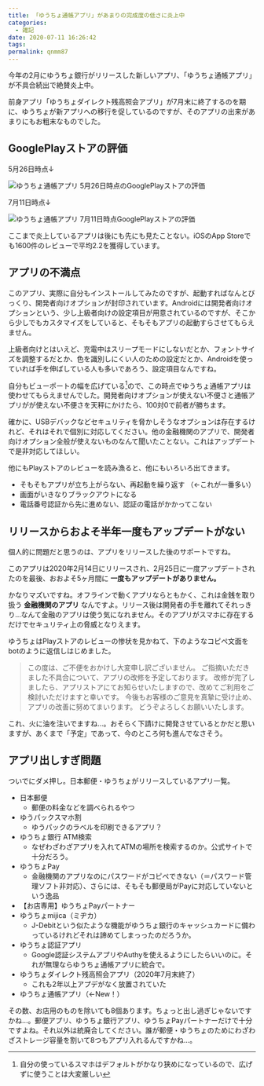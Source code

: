```yaml
---
title: 「ゆうちょ通帳アプリ」があまりの完成度の低さに炎上中
categories:
  - 雑記
date: 2020-07-11 16:26:42
tags:
permalink: qnmm87
---
```


今年の2月にゆうちょ銀行がリリースした新しいアプリ、「ゆうちょ通帳アプリ」が不具合続出で絶賛炎上中。

前身アプリ「ゆうちょダイレクト残高照会アプリ」が7月末に終了するのを期に、ゆうちょが新アプリへの移行を促しているのですが、そのアプリの出来があまりにもお粗末なものでした。


## GooglePlayストアの評価

5月26日時点↓

![ゆうちょ通帳アプリ 5月26日時点のGooglePlayストアの評価](1.png)

7月11日時点↓

![ゆうちょ通帳アプリ 7月11日時点GooglePlayストアの評価](2.png)


ここまで炎上しているアプリは後にも先にも見たことない。iOSのApp Storeでも1600件のレビューで平均2.2を獲得しています。


## アプリの不満点

このアプリ、実際に自分もインストールしてみたのですが、起動すればなんとびっくり、開発者向けオプションが封印されています。Androidには開発者向けオプションという、少し上級者向けの設定項目が用意されているのですが、そこから少しでもカスタマイズをしていると、そもそもアプリの起動すらさせてもらえません。

上級者向けとはいえど、充電中はスリープモードにしないだとか、フォントサイズを調整するだとか、色を識別しにくい人のための設定だとか、Androidを使っていれば手を伸ばしている人も多いであろう、設定項目なんですね。

自分もビューポートの幅を広げている[^1]ので、この時点でゆうちょ通帳アプリは使わせてもらえませんでした。開発者向けオプションが使えない不便さと通帳アプリがが使えない不便さを天秤にかけたら、100対0で前者が勝ちます。

確かに、USBデバックなどセキュリティを脅かしそうなオプションは存在するけれど、それはそれで個別に対応してください。他の金融機関のアプリで、開発者向けオプション全般が使えないものなんて聞いたことない。これはアップデートで是非対応してほしい。

他にもPlayストアのレビューを読み漁ると、他にもいろいろ出てきます。

- そもそもアプリが立ち上がらない、再起動を繰り返す （←これが一番多い）
- 画面がいきなりブラックアウトになる
- 電話番号認証から先に進めない、認証の電話がかかってこない



## リリースからおよそ半年一度もアップデートがない

個人的に問題だと思うのは、アプリをリリースした後のサポートですね。

このアプリは2020年2月14日にリリースされ、2月25日に一度アップデートされたのを最後、おおよそ5ヶ月間に **一度もアップデートがありません。**

かなりマズいですね。オフラインで動くアプリならともかく、これは金銭を取り扱う **金融機関のアプリ** なんですよ。リリース後は開発者の手を離れてそれっきり...なんて金融のアプリは使う気になれません。そのアプリがスマホに存在するだけでセキュリティ上の脅威となりえます。

ゆうちょはPlayストアのレビューの惨状を見かねて、下のようなコピペ文面をbotのように返信しはじめました。

> この度は、ご不便をおかけし大変申し訳ございません。
> ご指摘いただきました不具合について、アプリの改修を予定しております。
>改修が完了しましたら、アプリストアにてお知らせいたしますので、改めてご利用をご検討いただけますと幸いです。
>今後もお客様のご意見を真摯に受け止め、アプリの改善に努めてまいります。
> どうぞよろしくお願いいたします。

これ、火に油を注いでますね...。おそらく下請けに開発させているとかだと思いますが、あくまで「予定」であって、今のところ何も進んでなさそう。


## アプリ出しすぎ問題

ついでにダメ押し。日本郵便・ゆうちょがリリースしているアプリ一覧。

- 日本郵便
  -  郵便の料金などを調べられるやつ
- ゆうパックスマホ割
  - ゆうパックのラべルを印刷できるアプリ？
- ゆうちょ銀行 ATM検索
  - なぜわざわざアプリを入れてATMの場所を検索するのか。公式サイトで十分だろう。
- ゆうちょPay
  - 金融機関のアプリなのにパスワードがコピペできない（＝パスワード管理ソフト非対応）、さらには、そもそも郵便局がPayに対応していないという逸品
- 【お店専用】ゆうちょPayパートナー
- ゆうちょmijica（ミヂカ）
  - J-Debitという似たような機能がゆうちょ銀行のキャッシュカードに備わっているけれどそれは諦めてしまっったのだろうか。
- ゆうちょ認証アプリ
  - Google認証システムアプリやAuthyを使えるようにしたらいいのに。それが無理ならゆうちょ通帳アプリに統合で。
- ゆうちょダイレクト残高照会アプリ（2020年7月末終了）
  - これも2年以上アプデがなく放置されていた
- ゆうちょ通帳アプリ（←New！）

その数、お店用のものを除いても8個あります。ちょっと出し過ぎじゃないですかね...。郵便アプリ、ゆうちょ銀行アプリ、ゆうちょPayパートナーだけで十分ですよね。それ以外は統廃合してください。誰が郵便・ゆうちょのためにわざわざストレージ容量を割いて8つもアプリ入れるんですかね...。


[^1]: 自分の使っているスマホはデフォルトがかなり狭めになっているので、広げずに使うことは大変厳しい
